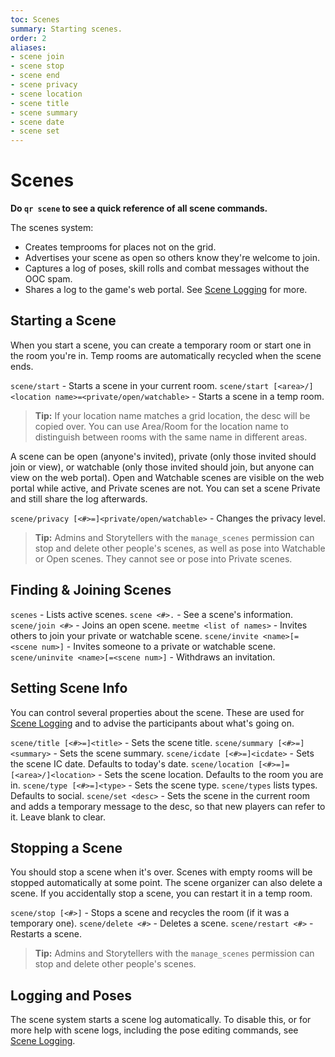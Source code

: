 ```yaml
---
toc: Scenes
summary: Starting scenes.
order: 2
aliases:
- scene join
- scene stop
- scene end
- scene privacy
- scene location
- scene title
- scene summary
- scene date
- scene set
---
```

# Scenes
**Do `qr scene` to see a quick reference of all scene commands.**

The scenes system:

* Creates temprooms for places not on the grid.
* Advertises your scene as open so others know they're welcome to join.
* Captures a log of poses, skill rolls and combat messages without the OOC spam.
* Shares a log to the game's web portal. See [Scene Logging](/help/logging) for more.

## Starting a Scene

When you start a scene, you can create a temporary room or start one in the room you're in.  Temp rooms are automatically recycled when the scene ends.

`scene/start` - Starts a scene in your current room.
`scene/start [<area>/]<location name>=<private/open/watchable>` - Starts a scene in a temp room.

> **Tip:** If your location name matches a grid location, the desc will be copied over.  You can use Area/Room for the location name to distinguish between rooms with the same name in different areas.

A scene can be open (anyone's invited), private (only those invited should join or view), or watchable (only those invited should join, but anyone can view on the web portal). Open and Watchable scenes are visible on the web portal while active, and Private scenes are not. You can set a scene Private and still share the log afterwards.

`scene/privacy [<#>=]<private/open/watchable>` - Changes the privacy level.

> **Tip:** Admins and Storytellers with the `manage_scenes` permission can stop and delete other people's scenes, as well as pose into Watchable or Open scenes. They cannot see or pose into Private scenes.


## Finding & Joining Scenes

`scenes` - Lists active scenes.
`scene <#>.` - See a scene's information.
`scene/join <#>` - Joins an open scene.
`meetme <list of names>` - Invites others to join your private or watchable scene.
`scene/invite <name>[=<scene num>]` - Invites someone to a private or watchable scene.
`scene/uninvite <name>[=<scene num>]` - Withdraws an invitation.

## Setting Scene Info

You can control several properties about the scene.  These are used for [Scene Logging](/help/logging) and to advise the participants about what's going on.

`scene/title [<#>=]<title>` - Sets the scene title.
`scene/summary [<#>=]<summary>` - Sets the scene summary.
`scene/icdate [<#>=]<icdate>` - Sets the scene IC date. Defaults to today's date.
`scene/location [<#>=]=[<area>/]<location>` - Sets the scene location. Defaults to the room you are in.
`scene/type [<#>=]<type>` - Sets the scene type.  `scene/types` lists types. Defaults to social.
`scene/set <desc>` - Sets the scene in the current room and adds a temporary message to the desc, so that new players can refer to it.  Leave blank to clear.

## Stopping a Scene

You should stop a scene when it's over.  Scenes with empty rooms will be stopped automatically at some point.  The scene organizer can also delete a scene.  If you accidentally stop a scene, you can restart it in a temp room.

`scene/stop [<#>]` - Stops a scene and recycles the room (if it was a temporary one).
`scene/delete <#>` - Deletes a scene.
`scene/restart <#>` - Restarts a scene.

> **Tip:** Admins and Storytellers with the `manage_scenes` permission can stop and delete other people's scenes.

## Logging and Poses

The scene system starts a scene log automatically.  To disable this, or for more help with scene logs, including the pose editing commands, see [Scene Logging](/help/logging).
